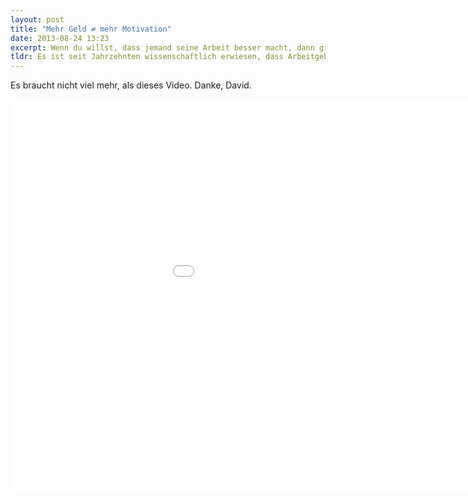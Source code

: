 ```yaml
---
layout: post
title: "Mehr Geld ≠ mehr Motivation"
date: 2013-08-24 13:23
excerpt: Wenn du willst, dass jemand seine Arbeit besser macht, dann gib ihm mehr Geld. Eine heute noch verbreitete Auffassung, oder? Bullshit! In vielen Fällen kann es sogar schädlich sein. Menschen wollen nicht nur Geld. Das ist bekannt, sogar erwiesen. Und das nicht erst seit gestern. Doch warum gibt es so wenige Unternehmen, die danach handeln?
tldr: Es ist seit Jahrzehnten wissenschaftlich erwiesen, dass Arbeitgeber die falschen Anreize schaffen.
---
```


Es braucht nicht viel mehr, als dieses Video. Danke, David.

<iframe width="1120" height="630" src="//www.youtube.com/embed/rrkrvAUbU9Y" frameborder="0" allowfullscreen></iframe>